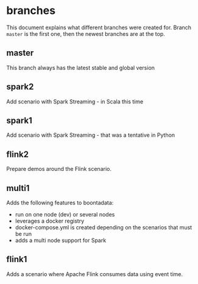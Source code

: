 # branches

This document explains what different branches were created for.
Branch `master` is the first one, then the newest branches are at the top.

## master

This branch always has the latest stable and global version

## spark2

Add scenario with Spark Streaming - in Scala this time

## spark1

Add scenario with Spark Streaming - that was a tentative in Python

## flink2

Prepare demos around the Flink scenario. 


## multi1

Adds the following features to boontadata: 
- run on one node (dev) or several nodes
- leverages a docker registry
- docker-compose.yml is created depending on the scenarios that must be run
- adds a multi node support for Spark

## flink1

Adds a scenario where Apache Flink consumes data using event time.

